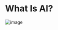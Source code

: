 # What Is AI?

![image](https://github.com/user-attachments/assets/6b1d1e8b-1b82-44dc-9f77-89a14fb0b573)

#

